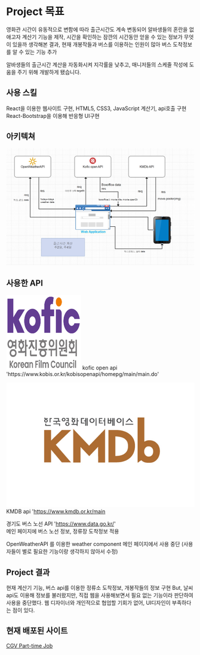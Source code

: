 # Project 목표

영화관 시간이 유동적으로 변함에 따라 출근시간도 계속 변동되어 알바생들의 혼란을 없애고자 계산기 기능을 제작,
시간을 확인하는 잠깐의 시간동안 얻을 수 있는 정보가 무엇이 있을까 생각해본 결과,
현재 개봉작들과 버스를 이용하는 인원이 많아 버스 도착정보를 알 수 있는 기능 추가

알바생들의 출근시간 계산을 자동화시켜 지각률을 낮추고, 매니저들의
스케줄 작성에 도움을 주기 위해 개발하게 됐습니다.

## 사용 스킬

React을 이용한 웹사이트 구현, HTML5, CSS3, JavaScript 계산기, api호출 구현
React-Bootstrap을 이용해 반응형 UI구현

## 아키텍쳐

![아키텍쳐 이미지](./relative/system.png)

## 사용한 API

 <img src="./relative//kofic.jpg" width="200" height="200" />
 kofic open api 'https://www.kobis.or.kr/kobisopenapi/homepg/main/main.do'

![kmdb 이미지](./relative/kmdb.jpg)KMDB api 'https://www.kmdb.or.kr/main

경기도 버스 노선 API 'https://www.data.go.kr/'  
 메인 페이지에 버스 노선 정보, 정류장 도착정보 적용

OpenWeatherAPI 를 이용한 weather component 메인 페이지에서 사용 중단 (사용자들이 별로 필요한 기능이랑 생각하지 않아서 수정)

## Project 결과

현재 계산기 기능, 버스 api를 이용한 정류소 도착정보, 개봉작들의 정보 구현
But, 날씨 api도 이용해 정보를 불러왔지만, 직접 웹을 사용해보면서 필요 없는 기능이라 판단하여 사용을 중단했다.
웹 디자이너와 개인적으로 협업할 기회가 없어, UI디자인이 부족하다는 점이 있다.

## 현재 배포된 사이트

[CGV Part-time Job](https://cgvparttime.netlify.app/)
